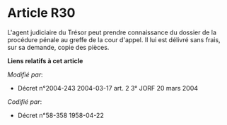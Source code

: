 # Article R30

L'agent judiciaire du Trésor peut prendre connaissance du dossier de la procédure pénale au greffe de la cour d'appel. Il lui
est délivré sans frais, sur sa demande, copie des pièces.

**Liens relatifs à cet article**

_Modifié par_:

  - Décret n°2004-243 2004-03-17 art. 2 3° JORF 20 mars 2004

_Codifié par_:

  - Décret n°58-358 1958-04-22
